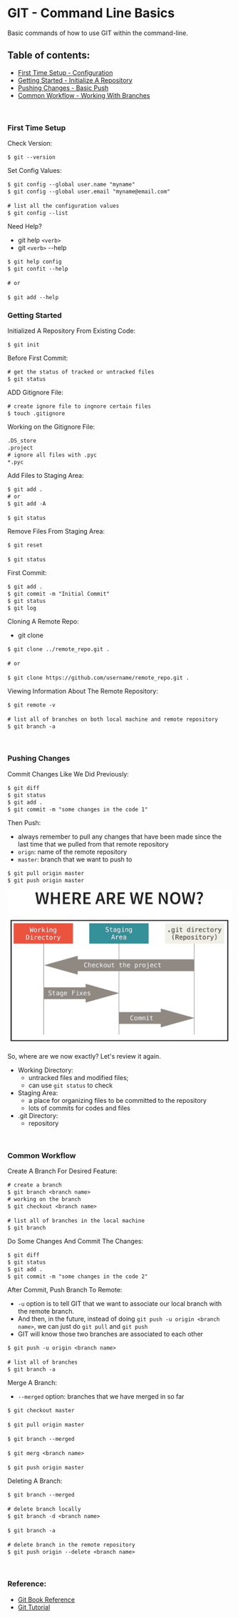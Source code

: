 # GIT - Command Line Basics
Basic commands of how to use GIT within the command-line.


## Table of contents:  
* [First Time Setup - Configuration ](#first-time-setup)
* [Getting Started - Initialize A Repository](#getting-started) 
* [Pushing Changes - Basic Push](#pushing-changes)  
* [Common Workflow - Working With Branches ](#common-workflow) 

<br>

### First Time Setup
Check Version:
```
$ git --version
```

Set Config Values:
```
$ git config --global user.name "myname"
$ git config --global user.email "myname@email.com"

# list all the configuration values
$ git config --list  
```

Need Help?

* git help `<verb>`
* git `<verb>` --help

```
$ git help config
$ git confit --help

# or

$ git add --help
```

### Getting Started
Initialized A Repository From Existing Code:
```
$ git init
```

Before First Commit:
```
# get the status of tracked or untracked files
$ git status
```

ADD Gitignore File:
```
# create ignore file to ingnore certain files
$ touch .gitignore
```

Working on the Gitignore File:
```
.DS_store
.project
# ignore all files with .pyc
*.pyc 
```

Add Files to Staging Area:
```
$ git add . 
# or
$ git add -A

$ git status
```

Remove Files From Staging Area:
```
$ git reset

$ git status
```

First Commit:
```
$ git add .
$ git commit -m "Initial Commit"
$ git status
$ git log
```

Cloning A Remote Repo:

* git clone <url> <where to clone>

```
$ git clone ../remote_repo.git .

# or

$ git clone https://github.com/username/remote_repo.git .
```

Viewing Information About The Remote Repository:
```
$ git remote -v

# list all of branches on both local machine and remote repository
$ git branch -a
```
<br>

### Pushing Changes
Commit Changes Like We Did Previously:
```
$ git diff
$ git status
$ git add .
$ git commit -m "some changes in the code 1"
```

Then Push:

* always remember to pull any changes that have been made since the last time that we pulled from that remote repository
* `orign`: name of the remote repository
* `master`: branch that we want to push to 

```
$ git pull origin master
$ git push origin master
```

<p align="center"><img src="./images/gitstage.png"></p>
So, where are we now exactly? Let's review it again.

* Working Directory: 
	+ untracked files and modified files; 
	+ can use `git status` to check
* Staging Area:
	+ a place for organizing files to be committed to the repository
	+ lots of commits for codes and files
* .git Directory:
	+ repository


<br>

### Common Workflow 
Create A Branch For Desired Feature:
```
# create a branch
$ git branch <branch name>
# working on the branch
$ git checkout <branch name>

# list all of branches in the local machine
$ git branch
```

Do Some Changes And Commit The Changes:
```
$ git diff
$ git status
$ git add .
$ git commit -m "some changes in the code 2"
```

After Commit, Push Branch To Remote:

* `-u` option is to tell GIT that we want to associate our local branch with the remote branch. 
* And then, in the future, instead of doing `git push -u origin <branch name>`, we can just do `git pull` and `git push` 
* GIT will know those two branches are associated to each other

```
$ git push -u origin <branch name>

# list all of branches
$ git branch -a
```

Merge A Branch:

* `--merged` option: branches that we have merged in so far

```
$ git checkout master

$ git pull origin master

$ git branch --merged

$ git merg <branch name>

$ git push origin master
```

Deleting A Branch:
```
$ git branch --merged

# delete branch locally
$ git branch -d <branch name>

$ git branch -a

# delete branch in the remote repository 
$ git push origin --delete <branch name>
```

<br>

### Reference:  
* [Git Book Reference](https://git-scm.com/book/en/v2)  
* [Git Tutorial](https://www.youtube.com/watch?v=HVsySz-h9r4&list=PL-osiE80TeTuRUfjRe54Eea17-YfnOOAx&index=1)

